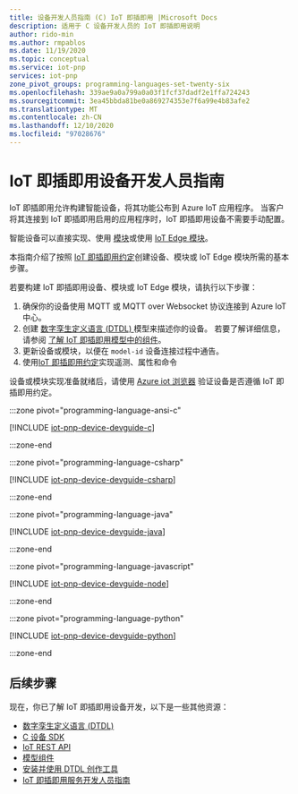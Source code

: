 ```yaml
---
title: 设备开发人员指南 (C) IoT 即插即用 |Microsoft Docs
description: 适用于 C 设备开发人员的 IoT 即插即用说明
author: rido-min
ms.author: rmpablos
ms.date: 11/19/2020
ms.topic: conceptual
ms.service: iot-pnp
services: iot-pnp
zone_pivot_groups: programming-languages-set-twenty-six
ms.openlocfilehash: 339ae9a0a799a0a03f1fcf37dadf2e1ffa724243
ms.sourcegitcommit: 3ea45bbda81be0a869274353e7f6a99e4b83afe2
ms.translationtype: MT
ms.contentlocale: zh-CN
ms.lasthandoff: 12/10/2020
ms.locfileid: "97028676"
---
```

# <a name="iot-plug-and-play-device-developer-guide"></a>IoT 即插即用设备开发人员指南

IoT 即插即用允许构建智能设备，将其功能公布到 Azure IoT 应用程序。 当客户将其连接到 IoT 即插即用启用的应用程序时，IoT 即插即用设备不需要手动配置。

智能设备可以直接实现、使用 [模块](../iot-hub/iot-hub-devguide-module-twins.md)或使用 [IoT Edge 模块](../iot-edge/about-iot-edge.md)。

本指南介绍了按照 [IoT 即插即用约定](../iot-pnp/concepts-convention.md)创建设备、模块或 IoT Edge 模块所需的基本步骤。

若要构建 IoT 即插即用设备、模块或 IoT Edge 模块，请执行以下步骤：

1. 确保你的设备使用 MQTT 或 MQTT over Websocket 协议连接到 Azure IoT 中心。
1. 创建 [数字孪生定义语言 (DTDL) ](https://github.com/Azure/opendigitaltwins-dtdl) 模型来描述你的设备。 若要了解详细信息，请参阅 [了解 IoT 即插即用模型中的组件](concepts-components.md)。
1. 更新设备或模块，以便在 `model-id` 设备连接过程中通告。
1. 使用[IoT 即插即用约定](concepts-convention.md)实现遥测、属性和命令

设备或模块实现准备就绪后，请使用 [Azure iot 浏览器](howto-use-iot-explorer.md) 验证设备是否遵循 IoT 即插即用约定。

:::zone pivot="programming-language-ansi-c"

[!INCLUDE [iot-pnp-device-devguide-c](../../includes/iot-pnp-device-devguide-c.md)]

:::zone-end

:::zone pivot="programming-language-csharp"

[!INCLUDE [iot-pnp-device-devguide-csharp](../../includes/iot-pnp-device-devguide-csharp.md)]

:::zone-end

:::zone pivot="programming-language-java"

[!INCLUDE [iot-pnp-device-devguide-java](../../includes/iot-pnp-device-devguide-java.md)]

:::zone-end

:::zone pivot="programming-language-javascript"

[!INCLUDE [iot-pnp-device-devguide-node](../../includes/iot-pnp-device-devguide-node.md)]

:::zone-end

:::zone pivot="programming-language-python"

[!INCLUDE [iot-pnp-device-devguide-python](../../includes/iot-pnp-device-devguide-python.md)]

:::zone-end

## <a name="next-steps"></a>后续步骤

现在，你已了解 IoT 即插即用设备开发，以下是一些其他资源：

- [数字孪生定义语言 (DTDL)](https://github.com/Azure/opendigitaltwins-dtdl)
- [C 设备 SDK](/azure/iot-hub/iot-c-sdk-ref/)
- [IoT REST API](/rest/api/iothub/device)
- [模型组件](concepts-components.md)
- [安装并使用 DTDL 创作工具](howto-use-dtdl-authoring-tools.md)
- [IoT 即插即用服务开发人员指南](concepts-developer-guide-service.md)